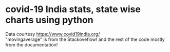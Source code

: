 # covid-19 India stats, state wise charts using python 
Data  courtesy https://www.covid19india.org/ <br>
"movingaverage" is from the Stackoveflow! and the rest of the code mostly from the documentation!
